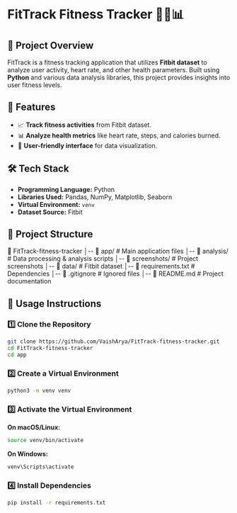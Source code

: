 # FitTrack Fitness Tracker 🏋️‍♂️📊

## 📌 Project Overview
FitTrack is a fitness tracking application that utilizes **Fitbit dataset** to analyze user activity, heart rate, and other health parameters. Built using **Python** and various data analysis libraries, this project provides insights into user fitness levels.

## 🚀 Features
- 📈 **Track fitness activities** from Fitbit dataset.
- 📊 **Analyze health metrics** like heart rate, steps, and calories burned.
- 🎯 **User-friendly interface** for data visualization.

## 🛠️ Tech Stack
- **Programming Language:** Python
- **Libraries Used:** Pandas, NumPy, Matplotlib, Seaborn
- **Virtual Environment:** `venv`
- **Dataset Source:** Fitbit

## 📂 Project Structure
📁 FitTrack-fitness-tracker
│-- 📂 app/           # Main application files
│-- 📂 analysis/      # Data processing & analysis scripts
│-- 📂 screenshots/   # Project screenshots
│-- 📂 data/          # Fitbit dataset
│-- 📜 requirements.txt  # Dependencies
│-- 📜 .gitignore     # Ignored files
│-- 📜 README.md      # Project documentation

## 📖 Usage Instructions

### 1️⃣ Clone the Repository
```bash
git clone https://github.com/VaishArya/FitTrack-fitness-tracker.git
cd FitTrack-fitness-tracker
cd app
```

### 2️⃣ Create a Virtual Environment
```bash
python3 -m venv venv
```

### 3️⃣ Activate the Virtual Environment
**On macOS/Linux:**
```bash
source venv/bin/activate
```
**On Windows:**
```bash
venv\Scripts\activate
```
### 4️⃣ Install Dependencies
```bash
pip install -r requirements.txt
```
